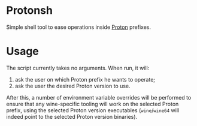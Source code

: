 # Protonsh

Simple shell tool to ease operations inside [Proton] prefixes.

# Usage

The script currently takes no arguments. When run, it will:

 1. ask the user on which Proton prefix he wants to operate;
 2. ask the user the desired Proton version to use.

After this, a number of environment variable overrides will be performed to
ensure that any wine-specific tooling will work on the selected Proton prefix,
using the selected Proton version executables (`wine`/`wine64` will indeed
point to the selected Proton version binaries).


[Proton]: https://github.com/ValveSoftware/Proton